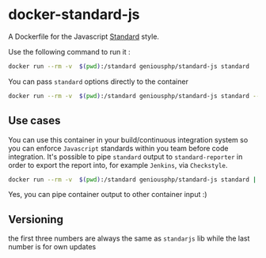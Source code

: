 # docker-standard-js

A Dockerfile for the Javascript [Standard][standard] style.

Use the following command to run it :
```bash
docker run --rm -v  $(pwd):/standard geniousphp/standard-js standard
```

You can pass `standard` options directly to the container
```bash
docker run --rm -v  $(pwd):/standard geniousphp/standard-js standard --fix
```

## Use cases

You can use this container in your build/continuous integration system so you can enforce `Javascript` standards within you team before code integration. It's possible to pipe `standard` output to `standard-reporter` in order to export the report into, for example `Jenkins`, via `Checkstyle`.

```bash
docker run --rm -v  $(pwd):/standard geniousphp/standard-js standard | docker run --rm -i geniousphp/standard-js standard-reporter --checkstyle
```

Yes, you can pipe container output to other container input :)

## Versioning
the first three numbers are always the same as `standarjs` lib while the last number is for own updates

[standard]: http://standardjs.com/rules.html